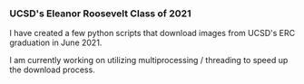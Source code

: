 ### UCSD's Eleanor Roosevelt Class of 2021
I have created a few python scripts that download images from UCSD's ERC graduation in June 2021. 

I am currently working on utilizing multiprocessing / threading to speed up the download process. 